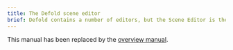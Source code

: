 ```yaml
---
title: The Defold scene editor
brief: Defold contains a number of editors, but the Scene Editor is the one used the most. This manual explains how to use it.
---
```


This manual has been replaced by the [overview manual](/manuals/overview).